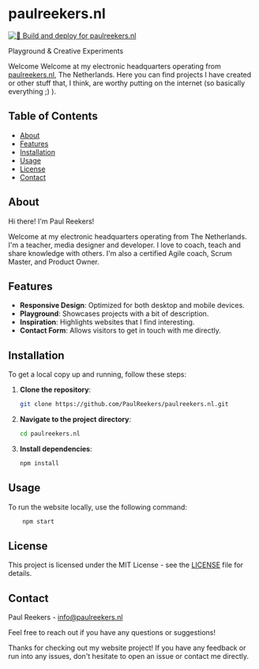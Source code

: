 # paulreekers.nl
[![🚀 Build and deploy for paulreekers.nl](https://github.com/PaulReekers/paulreekers.nl/actions/workflows/main.yml/badge.svg?branch=main)](https://github.com/PaulReekers/paulreekers.nl/actions/workflows/main.yml)

Playground &amp; Creative Experiments

Welcome Welcome at my electronic headquarters operating from [paulreekers.nl](https://paulreekers.nl), The Netherlands. Here you can find projects I have created or other stuff that, I think, are worthy putting on the internet (so basically everything ;) ).

## Table of Contents

- [About](#about)
- [Features](#features)
- [Installation](#installation)
- [Usage](#usage)
- [License](#license)
- [Contact](#contact)

## About

Hi there! I'm Paul Reekers!

Welcome at my electronic headquarters operating from The Netherlands. I'm a teacher, media designer and developer. I love to coach, teach and share knowledge with others. I'm also a certified Agile coach, Scrum Master, and Product Owner.

## Features

- **Responsive Design**: Optimized for both desktop and mobile devices.
- **Playground**: Showcases projects with a bit of description.
- **Inspiration**: Highlights websites that I find interesting.
- **Contact Form**: Allows visitors to get in touch with me directly.

## Installation

To get a local copy up and running, follow these steps:

1. **Clone the repository**:
    ```sh
    git clone https://github.com/PaulReekers/paulreekers.nl.git
    ```
2. **Navigate to the project directory**:
    ```sh
    cd paulreekers.nl
    ```
3. **Install dependencies**:
    ```sh
    npm install
    ```

## Usage

To run the website locally, use the following command:

```sh
    npm start
```

## License

This project is licensed under the MIT License - see the [LICENSE](LICENSE) file for details.

## Contact

Paul Reekers - [info@paulreekers.nl](mailto:info@paulreekers.nl)

Feel free to reach out if you have any questions or suggestions!

Thanks for checking out my website project! If you have any feedback or run into any issues, don't hesitate to open an issue or contact me directly.

